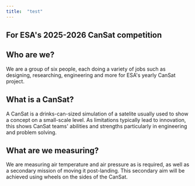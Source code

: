 ```yaml
---
title:  "test"
---
```

## For ESA's 2025-2026 CanSat competition

## Who are we?
We are a group of six people, each doing a variety of jobs such as designing, researching, engineering and more for ESA's yearly CanSat project.

## What is a CanSat?
A CanSat is a drinks-can-sized simulation of a satelite usually used to show a concept on a small-scale level. As limitations typically lead to innovation, this shows CanSat teams' abilities and strengths particularly in engineering and problem solving.

## What are we measuring?
We are measuring air temperature and air pressure as is required, as well as a secondary mission of moving it post-landing. This secondary aim will be achieved using wheels on the sides of the CanSat.

